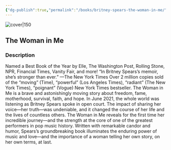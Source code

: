 ```yaml
---
{"dg-publish":true,"permalink":"/books/britney-spears-the-woman-in-me/","title":"\"The Woman in Me\"","tags":["autobiography","non-fiction","music"]}
---
```




![cover|150](http://books.google.com/books/content?id=kw2ZEAAAQBAJ&printsec=frontcover&img=1&zoom=1&edge=curl&source=gbs_api)

## The Woman in Me

### Description

Named a Best Book of the Year by Elle, The Washington Post, Rolling Stone, NPR, Financial Times, Vanity Fair, and more! “In Britney Spears’s memoir, she’s stronger than ever.” —The New York Times Over 2 million copies sold of the “moving” (Time), “powerful” (Los Angeles Times), “radiant” (The New York Times), “poignant” (Vogue) New York Times bestseller. The Woman in Me is a brave and astonishingly moving story about freedom, fame, motherhood, survival, faith, and hope. In June 2021, the whole world was listening as Britney Spears spoke in open court. The impact of sharing her voice—her truth—was undeniable, and it changed the course of her life and the lives of countless others. The Woman in Me reveals for the first time her incredible journey—and the strength at the core of one of the greatest performers in pop music history. Written with remarkable candor and humor, Spears’s groundbreaking book illuminates the enduring power of music and love—and the importance of a woman telling her own story, on her own terms, at last.
```